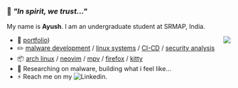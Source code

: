 ### 💠 *"In spirit, we trust..."*
My name is **Ayush**<!-- the bold part is the origin of my ID -->. I am an undergraduate student at SRMAP, India.


  <img src="https://discord-readme-badge.vercel.app/api?id=1031196479337013338" align='right' />


-   📎 [portfolio](https://spirizeon.github.io))
-   :pencil2: [malware development](https://en.wikipedia.org/wiki/Malware) / [linux systems](https://en.wikipedia.org/wiki/Linux) / [CI-CD](https://en.wikipedia.org/wiki/CI/CD) / [security analysis](https://en.wikipedia.org/wiki/Computer_security)
-   :package: [arch linux](https://wiki.archlinux.org/title/Arch_Linux) / [neovim](https://neovim.io/) / [mpv](https://mpv.io/) / [firefox](https://www.mozilla.org/firefox/) / [kitty](https://github.com/kovidgoyal/kitty)
-   :seedling: Researching on malware, building what i feel like...
-   ⚡ Reach me on my ![Linkedin](https://in.linkedin.com/in/ayushduttasrmap).


